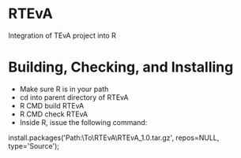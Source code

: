 RTEvA
=====

Integration of TEvA project into R


Building, Checking, and Installing
==================================

* Make sure R is in your path
* cd into parent directory of RTEvA
* R CMD build RTEvA
* R CMD check RTEvA
* Inside R, issue the following command:

install.packages('Path:\\To\\RTEvA\\RTEvA_1.0.tar.gz', repos=NULL, type='Source');